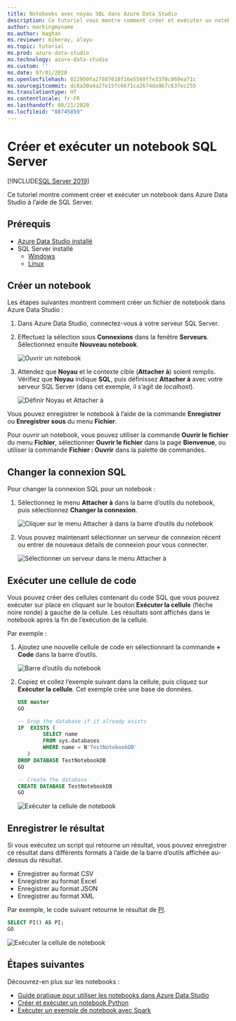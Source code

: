 ```yaml
---
title: Notebooks avec noyau SQL dans Azure Data Studio
description: Ce tutoriel vous montre comment créer et exécuter un notebook SQL Server.
author: markingmyname
ms.author: maghan
ms.reviewer: mikeray, alayu
ms.topic: tutorial
ms.prod: azure-data-studio
ms.technology: azure-data-studio
ms.custom: ''
ms.date: 07/01/2020
ms.openlocfilehash: 022950fa27887618f16e5569ffe3370c069ea71c
ms.sourcegitcommit: dc8a30a4a27e15fc6671ca2674da9b7c637ec255
ms.translationtype: HT
ms.contentlocale: fr-FR
ms.lasthandoff: 08/21/2020
ms.locfileid: "88745859"
---
```

# <a name="create-and-run-a-sql-server-notebook"></a>Créer et exécuter un notebook SQL Server

[!INCLUDE[SQL Server 2019](../includes/applies-to-version/sqlserver2019.md)]

Ce tutoriel montre comment créer et exécuter un notebook dans Azure Data Studio à l’aide de SQL Server.

## <a name="prerequisites"></a>Prérequis

- [Azure Data Studio installé](download-azure-data-studio.md)
- SQL Server installé
  - [Windows](../database-engine/install-windows/install-sql-server.md)
  - [Linux](../linux/sql-server-linux-setup.md)

## <a name="create-a--notebook"></a>Créer un notebook

Les étapes suivantes montrent comment créer un fichier de notebook dans Azure Data Studio :

1. Dans Azure Data Studio, connectez-vous à votre serveur SQL Server.

1. Effectuez la sélection sous **Connexions** dans la fenêtre **Serveurs**. Sélectionnez ensuite **Nouveau notebook**.

   ![Ouvrir un notebook](media/notebook-tutorial/azure-data-studio-open-notebook.png)

1. Attendez que **Noyau** et le contexte cible (**Attacher à**) soient remplis. Vérifiez que **Noyau** indique **SQL**, puis définissez **Attacher à** avec votre serveur SQL Server (dans cet exemple, il s’agit de *localhost*).

   ![Définir Noyau et Attacher à](media/notebook-tutorial/set-kernel-and-attach-to.png)

Vous pouvez enregistrer le notebook à l’aide de la commande **Enregistrer** ou **Enregistrer sous** du menu **Fichier**. 

Pour ouvrir un notebook, vous pouvez utiliser la commande **Ouvrir le fichier** du menu **Fichier**, sélectionner **Ouvrir le fichier** dans la page **Bienvenue**, ou utiliser la commande **Fichier : Ouvrir** dans la palette de commandes.

## <a name="change-the-sql-connection"></a>Changer la connexion SQL

Pour changer la connexion SQL pour un notebook :

1. Sélectionnez le menu **Attacher à** dans la barre d’outils du notebook, puis sélectionnez **Changer la connexion**.

   ![Cliquer sur le menu Attacher à dans la barre d’outils du notebook](./media/notebook-tutorial/select-attach-to-1.png)

2. Vous pouvez maintenant sélectionner un serveur de connexion récent ou entrer de nouveaux détails de connexion pour vous connecter.

   ![Sélectionner un serveur dans le menu Attacher à](./media/notebook-tutorial/select-attach-to-2.png)

## <a name="run-a-code-cell"></a>Exécuter une cellule de code

Vous pouvez créer des cellules contenant du code SQL que vous pouvez exécuter sur place en cliquant sur le bouton **Exécuter la cellule** (flèche noire ronde) à gauche de la cellule. Les résultats sont affichés dans le notebook après la fin de l’exécution de la cellule.

Par exemple :

1. Ajoutez une nouvelle cellule de code en sélectionnant la commande **+ Code** dans la barre d’outils.

   ![Barre d’outils du notebook](media/notebooks-guidance/notebook-toolbar.png)

1. Copiez et collez l’exemple suivant dans la cellule, puis cliquez sur **Exécuter la cellule**. Cet exemple crée une base de données.

   ```sql
   USE master
   GO
   
   -- Drop the database if it already exists
   IF  EXISTS (
           SELECT name
           FROM sys.databases
           WHERE name = N'TestNotebookDB'
      )
   DROP DATABASE TestNotebookDB
   GO
   
   -- Create the database
   CREATE DATABASE TestNotebookDB
   GO
   ```

   ![Exécuter la cellule de notebook](media/notebook-tutorial/run-notebook-cell.png)

## <a name="save-the-result"></a>Enregistrer le résultat

Si vous exécutez un script qui retourne un résultat, vous pouvez enregistrer ce résultat dans différents formats à l’aide de la barre d’outils affichée au-dessus du résultat.

- Enregistrer au format CSV
- Enregistrer au format Excel
- Enregistrer au format JSON
- Enregistrer au format XML

Par exemple, le code suivant retourne le résultat de [PI](../t-sql/functions/pi-transact-sql.md).

```sql
SELECT PI() AS PI;
GO
```

![Exécuter la cellule de notebook](media/notebook-tutorial/run-notebook-cell-2.png)

## <a name="next-steps"></a>Étapes suivantes

Découvrez-en plus sur les notebooks :

- [Guide pratique pour utiliser les notebooks dans Azure Data Studio](notebooks-guidance.md)
- [Créer et exécuter un notebook Python](notebooks-tutorial-python-kernel.md)
- [Exécuter un exemple de notebook avec Spark](../big-data-cluster/notebooks-tutorial-spark.md)